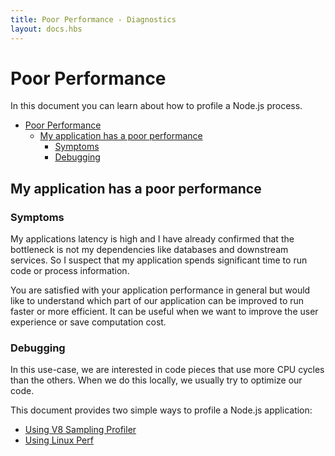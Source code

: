 ```yaml
---
title: Poor Performance - Diagnostics
layout: docs.hbs
---
```


# Poor Performance

In this document you can learn about how to profile a Node.js process.

* [Poor Performance](#poor-performance)
  * [My application has a poor performance](#my-application-has-a-poor-performance)
    * [Symptoms](#symptoms)
    * [Debugging](#debugging)

## My application has a poor performance

### Symptoms

My applications latency is high and I have already confirmed that the bottleneck
is not my dependencies like databases and downstream services. So I suspect that
my application spends significant time to run code or process information.

You are satisfied with your application performance in general but would like to
understand which part of our application can be improved to run faster or more
efficient. It can be useful when we want to improve the user experience or save
computation cost.

### Debugging

In this use-case, we are interested in code pieces that use more CPU cycles than
the others. When we do this locally, we usually try to optimize our code.

This document provides two simple ways to profile a Node.js application:

* [Using V8 Sampling Profiler](https://nodejs.org/en/docs/guides/simple-profiling/)
* [Using Linux Perf](/en/docs/guides/diagnostics/poor-performance/using-linux-perf)
